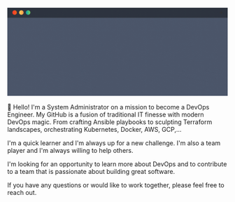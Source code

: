 ![Hello World](hello-world.gif)  

👋 Hello! I'm a System Administrator on a mission to become a DevOps Engineer. My GitHub is a fusion of traditional IT finesse with modern DevOps magic. From crafting Ansible playbooks to sculpting Terraform landscapes, orchestrating Kubernetes, Docker, AWS, GCP,...

I'm a quick learner and I'm always up for a new challenge. I'm also a team player and I'm always willing to help others.

I'm looking for an opportunity to learn more about DevOps and to contribute to a team that is passionate about building great software.

If you have any questions or would like to work together, please feel free to reach out.


<!---
garovu/garovu is a ✨ special ✨ repository because its `README.md` (this file) appears on your GitHub profile.
You can click the Preview link to take a look at your changes.
--->
